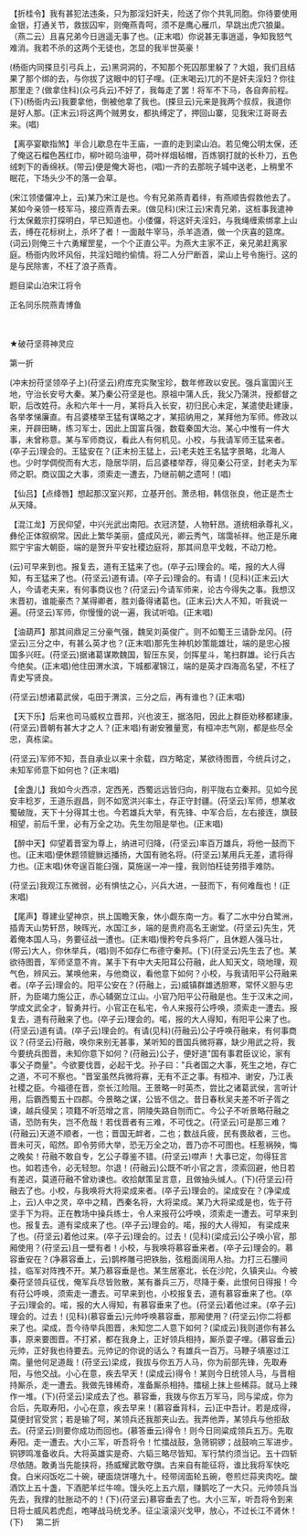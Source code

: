 <!-- { "loadSidebar": true } -->
【折桂令】我有甚犯法违条，只为那淫妇奸夫，险送了你个共乳同胞。你待要使用金银，打通关节，救拔囚牢，则俺燕青呵，须不是鹰心雁爪，早跳出虎穴狼巢。（燕二云）且喜兄弟今日逍遥无事了也。(正末唱）你说甚无事逍遥，争知我怒气难消。我若不杀的这两个无徒也，怎显的我半世英豪！

(杨衙内同搽旦引弓兵上，云)黑洞洞的，不知那个死囚那里躲了？大姐，我们且结果了那个绑的去，与你拔了这眼中的钉子哩。(正末喝云)兀的不是奸夫淫妇？你往那里走？(做拿住科)(众弓兵云)不好了，我每走了罢！将军不下马，各自奔前程。(下)(杨衙内云)我要拿他，倒被他拿了我也。(搽旦云)元来是我两个叔叔，我道你是好人那。(正末云)将这两个贼男女，都执缚定了，押回山寨，见我宋江哥哥去来。(唱)

【离亭宴歇指煞】半合儿歇息在牛王庙，一直的走到梁山泊。若见俺公明太保，还了俺这石榴色茜红巾，柳叶砌乌油甲，荷叶样烟毡帽，百炼钢打就的长朴刀，五色绒刺下的香绵袄。(带云)便是俺大哥也，(唱)一齐的去那皖子城中送老，上稍里不眠花，下场头少不的落一会草。

(宋江领偻儸冲上，云)某乃宋江是也。今有兄弟燕青着绊，有燕顺告假救他去了。某如今亲领一枝军马，接应燕青去来。(做见科)(宋江云)宋青兄弟，这桩事我遣神行太保戴宗打探明白，早已知道也。小偻儸，将这奸夫淫妇，与我绳缠索绑拿上山去，缚在花标树上，杀坏了者！一面敲牛宰马，杀羊造酒，做一个庆喜的筵席。(词云)则俺三十六勇耀罡星，一个个正直公平。为燕大主家不正，亲兄弟赶离家庭。杨衙内败坏风俗，共淫妇暗约偷情。将二人分尸断首，梁山上号令施行。这的是与民除害，不枉了浪子燕青。

题目梁山泊宋江将令

正名同乐院燕青博鱼

　
　

★破苻坚蒋神灵应

第一折

(冲末扮苻坚领卒子上)(苻坚云)府库充实聚宝珍，数年修政以安民。强兵富国兴王地，守治长安号大秦。某乃秦公苻坚是也。原祖中蒲人氏，我父乃蒲洪，授都督之职，后改姓苻。永和六年十一月，某将兵入长安，初归民心未定，某遣使赴建康，各举孝悌廉直。有吕婆楼举王猛有谋略之才，某招纳用之，某拜他为军师。修政以来，开辟田畴，练习军士，因此上国富兵强，数载秦国大治。某心中惟有一件大事，未曾称意。某与军师商议，看此人有何机见。小校，与我请军师王猛来者。(卒子云)理会的。王猛安在？(正末扮王猛上，云)老夫姓王名猛字景略，北海人也。少时学倜傥而有大志，隐居华阴，后吕婆楼举荐，得见秦公苻坚，封老夫为军师之职。商议国之大事，须索走一遭去，乃继前朝之遗呵！(唱)

【仙吕】【点绛唇】想起那汉室兴邦，立基开创。萧丞相，韩信张良，他正是杰士从天降。

【混江龙】万民仰望，中兴光武出南阳。衣冠济楚，人物轩昂。道统相承尊礼义，彝伦正体叙纲常。因此上繁华美丽，盛成风光，卿云秀气，瑞霭祯祥。他正是乐雍熙宁宇宙大朝臣，端的是贺升平安社稷边庭将，那其间息平戈戟，不动刀枪。

(云)可早来到也。报复去，道有王猛来了也。(卒子云)理会的。喏，报的大人得知，有王猛来了也。(苻坚云)道有请。(卒子云)理会的。有请！(见科)(正末云)大人，今请老夫来，有何事商议也？(苻坚云)今请军师来，论古今得失之事。我想汉末晋初，谁能豪杰？某得卿者，胜刘备得诸葛也。(正末云)大人不知，听我说一遍。(苻坚云)军师，你慢慢的说一遍，我试听咱。(正末唱)

【油葫芦】那其间鼎足三分豪气强，魏吴刘英俊广。则不如蜀王三请卧龙冈。(苻坚云)三分之中，有甚么英才也？(正末唱)那先生神机妙策能雄壮，端的是忠心报国多兴旺。(苻坚云)据诸葛谋欺魏国，智压东吴，剑挥星斗，笔扫群雄。论行兵古今绝矣。(正末唱)他住田渭水滨，下城都濯锦江，端的是英才四海高名望，不枉了青史写贤良。

(苻坚云)想诸葛武侯，屯田于渭滨，三分之后，再有谁也？(正末唱)

【天下乐】后来也司马威权立晋邦，兴也波王，据洛阳，因此上群臣劝移都建康。(苻坚云)晋朝有甚大才之人？(正末唱)有谢安雅量宽，有桓冲志气刚，都是些尽全忠，真栋梁。

(苻坚云)军师不知，吾自承业以来十余载，四方略定，某欲待图晋，今统兵讨之，未知军师意下如何也？(正末唱)

【金盏儿】我如今火西凉，定西羌，西蜀远远皆归向，削平陇右立秦邦。见如今民安丰稔岁，王道乐遐昌，则不如宽洪兴率土，存正守封疆。(苻坚云)军师，想某收蜀破陇，天下十分得其士也。今若雄兵大举，有先锋、中军合后，左右接连，旗鼓相望，前后千里，必有万全之功。先生勿阻是举也。(正末唱)

【醉中天】仰望着晋室为尊上，纳进可归降，(苻坚云)率百万雄兵，将他一鼓而下也。(正末唱)便休题领貔貅远播扬，大国有驰名将。(苻坚云)某用兵无差，遣将得力也。(正末唱)休夸逞百能臼强，莫施逞一冲一撞，我则怕枉徒劳措手难防。

(苻坚云)我观江东微弱，必有惧怯之心，兴兵大进，一鼓而下，有何难哉也！(正末唱)

【尾声】尊建业望神京，拱上国瞻天象，休小觑东南一方。看了二水中分白鹭洲，插青天山势轩昂，映晖光，水国江乡，端的是贵府高名王谢堂。(苻坚云)先生，凭着俺本国人马，务要征战一遭也。(正末唱)慢矜夸兵多将广，且休题人强马壮，(带云)大人，你休举兵，(唱)则不如存仁布德守秦邦。(下)(苻坚云)先生去了也。某欲待图晋，军师坚意不肯。某手下有中大夫阳耳公苻融，此人知天文，晓地理，观气色，辨风云。某唤他来，与他商议，看他意下如何？小校，与我请阳平公苻融来者。(卒子云)理会的。阳平公安在？(苻融上，云)威镇群雄透胆寒，常怀义胆与忠肝，为臣竭力施公正，赤心辅弼立江山。小官乃阳平公苻融是也。生于汉末之间，学成文武全才，智勇并行。小官正在私宅，令人来报苻公呼唤，须索走一遭去。报复去，道有苻融来了也。(卒子云)理会的。喏，报的大人得知，有阳平公来了也。(苻坚云)道有请。(卒子云)理会的。有请(见科)(苻融云)公子呼唤苻融来，有何事商议？(苻坚云)苻融，唤你来别无甚事，某听知的晋国兵微将寡，缺少用武之将，我今要统兵图晋，未知你意下如何？(苻融云)公子，便好道"国有事君臣议论，家有事父子商量"。今欲要伐晋，必起干戈。孙子曰："兵者国之大事，死生之地，存亡之道，不可不察也。"晋室虽然兵微将寡，无有不正之事。有桓冲、谢安，乃江表社稷之臣。今福德在晋，奈长江险阻。王景略一时英杰，尝比之诸葛武侯，言听计用，后霸西蜀五十四郡。今景略之谋，公皆不信之。昔日春秋吴夫差不听子胥之谏，越兵侵吴；项籍不听范增之言，阴陵失路自刎而亡。今公子不听景略苻融之语，恐防有失，岂不危哉！若伐晋者有三难，不可伐之。(苻坚云)可是那三难？(苻融云)天道不顺者，一也；晋国无衅者，二也；数战兵疲，民有畏敌者，三也。晋未可灭，昭然。即令劳师大举，恐无万全之功，晋乃亦不可图也。枉惹祸殃，悔之晚矣！苻融不敢自专，乞公子尊鉴不错。(苻坚云)噤声！大事已定，勿得狂言也。如若违令，必无轻恕。尔退！(苻融云)公既不听小官之言，须索回避，他日若有差迟，莫道苻融不曾劝谏也。收拾献策呈言意，且做抽头缄人。(下)(苻坚云)苻融去了也。小校，与我唤将大将梁成来者。(卒子云)理会的。梁成安在？(净梁成上，云)人中之灵，卒中之精，西秦名将，大将梁成。某乃大将梁成是也，佐于苻坚手下为将。正在教场中操兵练士，令人来报苻公呼唤，须索走一遭去。可早来到也。报复去。道有梁成来了也。(卒子云)理会的。喏，报的大人得知，
有梁成来了也。(苻坚云)着他过来。(卒子云)理会的。过去！(见科)(梁成云)公子唤小官，那厢使用？(苻坚云)且一壁有者！小校，与我唤将慕容垂来者。(卒子云)理会的。慕容垂安在？(净慕容垂上，云)鹊桦雕弓把铁胎，弦粗面阔用人抬。力打三石腰间挂，临军对阵拽不开。某乃慕容垂是也。某生居塞北，长在沙陀，久镇夹山。今被秦苻坚领兵征伐，俺军兵尽皆败散，某有番兵三万，尽降于秦，此恨何日得报！今有苻公呼唤，须索走一遭去。可早来到也，小校报复去，道有慕容垂来了也。(卒子云)理会的。喏，报的大人得知，有慕容垂来了也。(苻坚云)着他过来。(卒子云)理会的。过去！(见科)(慕容垂云)元帅呼唤慕容垂，那厢使用？(苻坚云)你二将都来了也。梁成，吾今待举兵图晋，未知您二人意下如何？(梁成云)我则道你有甚么事，原来要图晋。不打紧，都在我身上，正好领兵相持，厮杀耍子哩。(慕容垂云)元帅，正好我也待要去。元帅记的你说的话么？有雄兵一百万。马鞭子填塞过江南。量他何足道哉！(苻坚云)梁成，我拔与你五万人马，你为前部先锋，先取寿阳，与他交战。小心在意，疾去早天！(梁成云)得令！某则今日统领人马，与晋相持厮杀，走一遭去。我做先锋稀奇，准备厮杀相持。擂槌上抹上些稀蒜。就马上辣作一堆。(下)(苻坚云)梁成去了也。慕容垂，我拨与你五万军马，同与梁成，你为合后，先取寿阳，小心在意，疾去早来！(慕容垂背科，云)正中吾计。若是成得，莫便封官受赏；若是输了呵，某领兵还我那夹山去。我弄他弄，某领兵与他拒敌去。(苻坚云)则要你成功而回也。(慕答垂云)得令！则今日同粱成领兵五万。先取寿阳。走一遭去。大小三军，听吾将令！忙擂战鼓，急筛铜锣；战鼓响三军进步。铜锣鸣准备收兵。大将英雄实是奇、六韬三略尽皆知。军行禁约须当记。五十四斩尽依随。敢勇当先能挟将，扬威耀武敢夺旗。古来自有能征将，谁比我将军快吃食。白米闷饭吃二十碗，硬面烧饼噻九十。经带阔面轮五碗，卷煎烂蒜夹肉吃。酸酒饮上五十盏，下酒肥羊烂牛啼。馒头吃上五六扇，赚鹅吃了一大只。元帅领兵当先去，我撑的肚胀动不的！(下)(苻坚云)慕容垂去了也。大小三军，听吾将令到来日将士威风若虎彪，咆哮战马统戈矛。征尘滚滚兴戈甲，放心，不过长江不肾休！(下)
　
第二折

